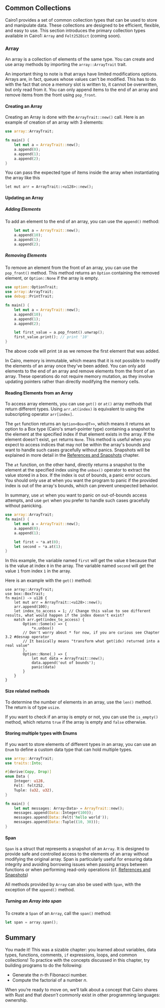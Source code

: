 ## Common Collections

Cairo1 provides a set of common collection types that can be used to store and manipulate data. These collections are designed to be efficient, flexible, and easy to use. This section introduces the primary collection types available in Cairo1: `Array` and `Felt252Dict` (coming soon).

### Array

An array is a collection of elements of the same type. You can create and use array methods by importing the `array::ArrayTrait` trait.

An important thing to note is that arrays have limited modifications options. Arrays are, in fact, queues whose values can't be modified.
This has to do with the fact that once a memory slot is written to, it cannot be overwritten, but only read from it. You can only append items to the end of an array and remove items from the front using `pop_front`.

#### Creating an Array

Creating an Array is done with the `ArrayTrait::new()` call. Here is an example of creation of an array with 3 elements:

```rust
use array::ArrayTrait;

fn main() {
    let mut a = ArrayTrait::new();
    a.append(0);
    a.append(1);
    a.append(2);
}
```

You can pass the expected type of items inside the array when instantiating the array like this

```rust,
let mut arr = ArrayTrait::<u128>::new();
```

#### Updating an Array

##### Adding Elements

To add an element to the end of an array, you can use the `append()` method:

```rust
    let mut a = ArrayTrait::new();
    a.append(10);
    a.append(1);
    a.append(2);
```

##### Removing Elements

To remove an element from the front of an array, you can use the `pop_front()` method.
This method returns an `Option` containing the removed element, or `Option::None` if the array is empty.

```rust
use option::OptionTrait;
use array::ArrayTrait;
use debug::PrintTrait;

fn main() {
    let mut a = ArrayTrait::new();
    a.append(10);
    a.append(1);
    a.append(2);

    let first_value = a.pop_front().unwrap();
    first_value.print(); // print '10'
}
```

The above code will print `10` as we remove the first element that was added.

In Cairo, memory is immutable, which means that it is not possible to modify the elements of an array once they've been added. You can only add elements to the end of an array and remove elements from the front of an array. These operations do not require memory mutation, as they involve updating pointers rather than directly modifying the memory cells.

#### Reading Elements from an Array

To access array elements, you can use `get()` or `at()` array methods that return different types. Using `arr.at(index)` is equivalent to using the subscripting operator `arr[index]`.

The `get` function returns an `Option<Box<@T>>`, which means it returns an option to a Box type (Cairo's smart-pointer type) containing a snapshot to the element at the specified index if that element exists in the array. If the element doesn't exist, `get` returns `None`. This method is useful when you expect to access indices that may not be within the array's bounds and want to handle such cases gracefully without panics. Snapshots will be explained in more detail in the [References and Snapshots](ch03-02-references-and-snapshots.md) chapter.

The `at` function, on the other hand, directly returns a snapshot to the element at the specified index using the `unbox()` operator to extract the value stored in a box. If the index is out of bounds, a panic error occurs. You should only use at when you want the program to panic if the provided index is out of the array's bounds, which can prevent unexpected behavior.

In summary, use `at` when you want to panic on out-of-bounds access attempts, and use `get` when you prefer to handle such cases gracefully without panicking.

```rust
use array::ArrayTrait;
fn main() {
    let mut a = ArrayTrait::new();
    a.append(0);
    a.append(1);

    let first = *a.at(0);
    let second = *a.at(1);
}
```

In this example, the variable named `first` will get the value `0` because that
is the value at index `0` in the array. The variable named `second` will get
the value `1` from index `1` in the array.

Here is an example with the `get()` method:

```rust,ignore_format
use array::ArrayTrait;
use box::BoxTrait;
fn main() -> u128 {
    let mut arr = ArrayTrait::<u128>::new();
    arr.append(100);
    let index_to_access = 1; // Change this value to see different results, what would happen if the index doesn't exist?
    match arr.get(index_to_access) {
        Option::Some(x) => {
            *x.unbox()
        // Don't worry about * for now, if you are curious see Chapter 3.2 #desnap operator
        // It basically means "transform what get(idx) returned into a real value"
        },
        Option::None(_) => {
            let mut data = ArrayTrait::new();
            data.append('out of bounds');
            panic(data)
        }
    }
}
```

#### Size related methods

To determine the number of elements in an array, use the `len()` method. The return is of type `usize`.

If you want to check if an array is empty or not, you can use the `is_empty()` method, which returns `true` if the array is empty and `false` otherwise.

#### Storing multiple types with Enums

If you want to store elements of different types in an array, you can use an `Enum` to define a custom data type that can hold multiple types.

```rust
use array::ArrayTrait;
use traits::Into;

#[derive(Copy, Drop)]
enum Data {
    Integer: u128,
    Felt: felt252,
    Tuple: (u32, u32),
}

fn main() {
    let mut messages: Array<Data> = ArrayTrait::new();
    messages.append(Data::Integer(100));
    messages.append(Data::Felt('hello world'));
    messages.append(Data::Tuple((10, 30)));
}
```

#### Span

`Span` is a struct that represents a snapshot of an `Array`. It is designed to provide safe and controlled access to the elements of an array without modifying the original array. Span is particularly useful for ensuring data integrity and avoiding borrowing issues when passing arrays between functions or when performing read-only operations (cf. [References and Snapshots](ch03-02-references-and-snapshots.md))

All methods provided by `Array` can also be used with `Span`, with the exception of the `append()` method.

##### Turning an Array into span

To create a `Span` of an `Array`, call the `span()` method:

```rust
let span = array.span();
```

## Summary

You made it! This was a sizable chapter: you learned about variables, data types, functions, comments,
`if` expressions, loops, and common collections! To practice with the concepts discussed in this chapter,
try building programs to do the following:

- Generate the _n_-th Fibonacci number.
- Compute the factorial of a number _n_.

When you’re ready to move on, we’ll talk about a concept that Cairo shares with Rust and that _doesn’t_
commonly exist in other programming languages: ownership.
